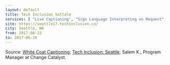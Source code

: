 ```yaml
---
layout: default
title: Tech Inclusion Settale
services: [ "Live Captioning", "Sign Language Interpreting on Request", "Nursing / Pumping Room", "Mobility Access", "Blind/Vision Acesss (Reserved Seating Near Stage)", "Restrooms: All-Gender / Gender-Neutral" ]
site: https://seattle17.techinclusion.co/
city: Seattle, WA
from: 2017-06-15
to: 2017-06-16
---
```


Source: [White Coat Captioning](http://www.whitecoatcaptioning.com/); [Tech Inclusion: Seattle](https://seattle17.techinclusion.co/); Salem K., Program Manager at Change Catalyst.
